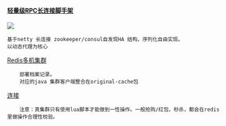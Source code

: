 #### [轻量级RPC长连接脚手架](https://github.com/fdisk123/original/tree/snapshot2.11)
[![](https://camo.githubusercontent.com/f50b84e13fdbb61d847742c34259c58469c7d2b2/68747470733a2f2f7472617669732d63692e6f72672f70616765732d7468656d65732f6172636869746563742e7376673f6272616e63683d6d6173746572)](https://github.com/fdisk123/original/tree/snapshot2.11)  
```` 
基于netty 长连接 zookeeper/consul自发现HA 结构，序列化自由实现。
以动态代理为核心

````
[Redis多机集群](http://www.cnblogs.com/cheuks/p/5702951.html)
````
	部署档案记录。
	对应的java 集群客户端整合在original-cache包
````
[连接](https://github.com/fdisk123/original/tree/2.20/original-cache)
````
	注意：真集群只有使用lua脚本才能做到一性操作。一般抢购/红包，秒杀，都会在redis里做操作合理性校验。
````
